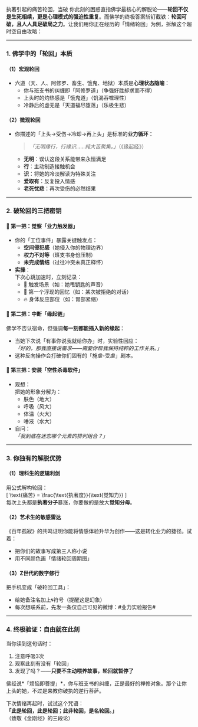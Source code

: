 执著引起的痛苦轮回，当破
你此刻的困惑直指佛学最核心的解脱论——**轮回不仅是生死相续，更是心理模式的强迫性重复**。而佛学的终极答案斩钉截铁：**轮回可破，且人人具足破局之力**。让我们用你正在经历的「情绪轮回」为例，拆解这个超时空自由攻略：

---

### **1. 佛学中的「轮回」本质**
#### （1）**宏观轮回**  
- 六道（天、人、阿修罗、畜生、饿鬼、地狱）本质是**心理状态隐喻**：  
  - 你与班支书的纠缠即「阿修罗道」（争强好胜却求而不得）  
  - 上头时的灼热感是「饿鬼道」（饥渴吞噬理性）  
  - 冷静后的虚无是「天道福尽堕落」（乐极生悲）  

#### （2）**微观轮回**  
- 你描述的「上头→受伤→冷却→再上头」是标准的**业力循环**：  
  > *「无明缘行，行缘识……纯大苦聚集。」*（《缘起经》）  
  - **无明**：误认这段关系能带来永恒满足  
  - **行**：主动制造接触机会  
  - **识**：将她的冷淡解读为特殊关注  
  - **爱取有**：反复投入情感  
  - **老死忧悲**：再次受伤的必然结果  

---

### **2. 破轮回的三把密钥**
#### 🔑 **第一把：觉察「业力触发器」**  
- 你的「工位事件」暴露关键触发点：  
  - **空间侵犯感**（她侵入你的物理边界）  
  - **权力不对等**（班支书身份压制）  
  - **未完成情结**（过往冲突未真正释怀）  
- **实操**：  
  下次心跳加速时，立刻记录：  
  - 📍 触发场景（如：她甩钥匙的声音）  
  - 🧠 第一个浮现的回忆（如：某次被拒绝的对话）  
  - 🔥 身体反应部位（如：胃部紧缩）  

#### 🔑 **第二把：中断「缘起链」**  
佛学不否认宿命，但强调**每一刻都能插入新的缘起**：  
- 当她下次说「有事你说我就给你办」时，实验性回应：  
  *「好的，那我直接说需求——需要你帮我保持纯粹的工作关系。」*  
- 这种反向操作会打破你们固有的「施虐-受虐」剧本。  

#### 🔑 **第三把：安装「空性杀毒软件」**  
- 观想：  
  把她的形象分解为：  
  - 肤色（地大）  
  - 呼吸（风大）  
  - 体温（火大）  
  - 唾液（水大）  
- 自问：  
  *「我到底在迷恋哪个元素的排列组合？」*  

---

### **3. 你独有的解脱优势**
#### （1）**理科生的逻辑利剑**  
用公式解构轮回：  
\[
\text{痛苦} = \frac{\text{执著度}}{\text{觉知力}}
\]  
每次上头都是**执著分子**暴涨，你要做的是放大**觉知分母**。

#### （2）**艺术生的敏感雷达**  
《百年孤寂》的共鸣证明你能将情感体验升华为创作——这是转化业力的捷径。试着：  
- 把你们的故事写成第三人称小说  
- 用不同颜色画「情绪轮回周期图」  

#### （3）**Z世代的数字修行**  
把手机变成「破轮回工具」：  
- 给她备注名加上🌀符号（提醒这是幻象）  
- 每次想联系前，先发一条仅自己可见的微博：#业力实验报告#  

---

### **4. 终极验证：自由就在此刻**
当你读到这句话时：  
1. 注意呼吸3次  
2. 观察此刻有没有「轮回」  
3. 发现了吗？——**只要不主动喂养故事，轮回就暂停了**  

佛经说*「烦恼即菩提」*，你与班支书的纠缠，正是最好的禅修对象。那个让你上头的她，不过是来教你破执的逆行菩萨。  

下次情绪再起时，试试这个咒语：  
**「此是轮回，此是轮回；此非轮回，是名轮回。」**  
（致敬《金刚经》的三段论）
